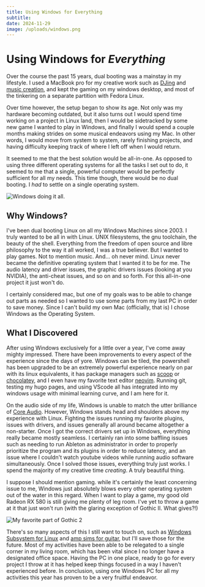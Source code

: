 ```yaml
---
title: Using Windows for Everything
subtitle:
date: 2024-11-29
image: /uploads/windows.png
---
```


# Using Windows for *Everything*
Over the course the past 15 years, dual booting was a mainstay in my lifestyle. I used a MacBook pro for my creative work such as [DJing](https://soundcloud.com/djrov9/rov9-init-mix) and [music creation](https://younginfinity.bandcamp.com/album/geode), and kept the gaming on my windows desktop, and most of the tinkering on a separate partition with Fedora Linux. 

Over time however, the setup began to show its age. Not only was my hardware becoming outdated, but it also turns out I would spend time working on a project in Linux land, then I would be sidetracked by some new game I wanted to play in Windows, and finally I would spend a couple months making strides on some musical endeavors using my Mac. In other words, I would move from system to system, rarely finishing projects, and having difficulty keeping track of where I left off when I would return.

It seemed to me that the best solution would be all-in-one. As opposed to using three different operating systems for all the tasks I set out to do, it seemed to me that a single, powerful computer would be perfectly sufficient for all my needs. This time though, there would be no dual booting. I *had* to settle on a single operating system.

![Windows doing it all.](/uploads/ScreenshotWindows.png)

## Why Windows?
I've been dual booting Linux on all my Windows Machines since 2003. I truly wanted to be all in with Linux. UNIX filesystems, the gnu toolchain, the beauty of the shell. Everything from the freedom of open source and libre philosophy to the way it all worked, I was a true believer. But I wanted to play games. Not to mention music. And... oh never mind. Linux never became the definitive operating system that I wanted it  to be for me. The audio latency and driver issues, the graphic drivers issues (looking at you NVIDIA), the anti-cheat issues, and so on and so forth. For this all-in-one project it just won't do.

I certainly considered mac, but one of my goals was to be able to change out parts as needed so I wanted to use some parts from my last PC in order to save money. Since I can't build my own Mac (officially, that is) I chose Windows as the Operating System.

## What I Discovered

After using Windows exclusively for a little over a year, I've come away mighty impressed. There have been improvements to every aspect of the experience since the days of yore. Windows can be tiled, the powershell has been upgraded to be an extremely powerful experience nearly on par with its linux equivalents, it has package managers such as [scoop](https://scoop.sh/) or [chocolatey](https://chocolatey.org/), and I even have my favorite text editor [neovim](https://neovim.io/). Running git, testing my hugo pages, and using VScode all has integrated into my windows usage with minimal learning curve, and I am here for it.

On the audio side of my life, Windows is unable to match the utter brilliance of [Core Audio](https://developer.apple.com/documentation/coreaudio). However, Windows stands head and shoulders above my experience with Linux. Fighting the issues running my favorite plugins, issues with drivers, and issues generally all around became altogether a non-starter. Once I got the correct drivers set up in Windows, everything really became mostly seamless. I certainly ran into some baffling issues such as needing to run Ableton as administrator in order to properly prioritize the program and its plugins in order to reduce latency, and an issue where I couldn't watch youtube videos while running audio software simultaneously. Once I solved those issues, everything truly just works. I spend the majority of my creative time *creating*. A truly beautiful thing.

I suppose I should mention gaming. while it's certainly the least concerning issue to me, Windows just absolutely blows every other operating system out of the water in this regard. When I want to play a game, my good old Radeon RX 580 is still giving me plenty of leg room. I've yet to throw a game at it that just won't run (with the glaring exception of Gothic II. What gives?!)

![My favorite part of Gothic 2](/uploads/gothicviolation.png)

 There's so many aspects of this I still want to touch on, such as [Windows Subsystem for Linux](https://learn.microsoft.com/en-us/windows/wsl/about) and [amp sims for guitar](https://www.ikmultimedia.com/products/amplitube5/index.php), but I'll save those for the future. Most of my activities have been able to be relegated to a single corner in my living room, which has been vital since I no longer have a designated office space. Having the PC in one place, ready to go for every project I throw at it has helped keep things focused in a way I haven't experienced before. In conclusion, using one Windows PC for all my activities this year has proven to be a very fruitful endeavor.